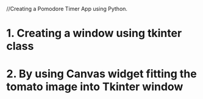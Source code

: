 //Creating a Pomodore Timer App using Python.

# 1. Creating a window using tkinter class

# 2. By using Canvas widget fitting the tomato image into Tkinter window
